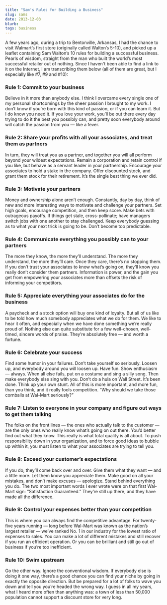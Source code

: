 ```yaml
---
title: "Sam's Rules for Building a Business"
slug: sams
date: 2013-12-03
blurb: 
tags: business
---
```


A few years ago, during a trip to Bentonville, Arkansas, I had the chance to visit Walmart&#8217;s first store (originally called Walton&#8217;s 5-10), and picked up a leaflet containing Sam Walton&#8217;s 10 rules for building a successful business. Pearls of wisdom, straight from the man who built the world&#8217;s most successful retailer out of nothing. Since I haven't been able to find a link to it on the Internet, I am transcribing them below (all of them are great, but I especially like #7, #9 and #10):

### Rule 1: Commit to your business
Believe in it more than anybody else. I think I overcame every single one of my personal shortcomings by the sheer passion I brought to my work. I don&#8217;t know if you&#8217;re born with this kind of passion, or if you can learn it. But I do know you need it. If you love your work, you&#8217;ll be out there every day trying to do it the best you possibly can, and pretty soon everybody around will catch the passion from you &mdash; like a fever. 

### Rule 2: Share your profits with all your associates, and treat them as partners
In turn, they will treat you as a partner, and together you will all perform beyond your wildest expectations. Remain a corporation and retain control if you like, but behave as a servant leader in your partnership. Encourage your associates to hold a stake in the company. Offer discounted stock, and grant them stock for their retirement. It&#8217;s the single best thing we ever did.

### Rule 3: Motivate your partners
Money and ownership alone aren&#8217;t enough. Constantly, day by day, think of new and more interesting ways to motivate and challenge your partners. Set high goals, encourage competition, and then keep score. Make bets with outrageous payoffs. If things get stale, cross-pollinate; have managers switch jobs with one another to stay challenged. Keep everybody guessing as to what your next trick is going to be. Don&#8217;t become too predictable.

### Rule 4: Communicate everything you possibly can to your partners
The more they know, the more they&#8217;ll understand. The more they understand, the more they&#8217;ll care. Once they care, there&#8217;s no stopping them. If you don&#8217;t trust your associates to know what&#8217;s going on, they&#8217;ll know you really don&#8217;t consider them partners. Information is power, and the gain you get from empowering your associates more than offsets the risk of informing your competitors.

### Rule 5: Appreciate everything your associates do for the business
A paycheck and a stock option will buy one kind of loyalty. But all of us like to be told how much somebody appreciates what we do for them. We like to hear it often, and especially when we have done something we&#8217;re really proud of. Nothing else can quite substitute for a few well-chosen, well-timed, sincere words of praise. They&#8217;re absolutely free &mdash; and worth a fortune.

### Rule 6: Celebrate your success
Find some humor in your failures. Don&#8217;t take yourself so seriously. Loosen up, and everybody around you will loosen up. Have fun. Show enthusiasm &mdash; always. When all else fails, put on a costume and sing a silly song. Then make everybody else sing with you. Don&#8217;t do a hula on Wall Street. It&#8217;s been done. Think up your own stunt. All of this is more important, and more fun, than you think, and it really fools competition. &#8220;Why should we take those cornballs at Wal-Mart seriously?&#8221;

### Rule 7: Listen to everyone in your company and figure out ways to get them talking

The folks on the front lines &mdash; the ones who actually talk to the customer &mdash; are the only ones who really know what&#8217;s going on out there. You&#8217;d better find out what they know. This really is what total quality is all about. To push responsibility down in your organization, and to force good ideas to bubble up within it, you must listen to what your associates are trying to tell you.

### Rule 8: Exceed your customer&#8217;s expectations

If you do, they&#8217;ll come back over and over. Give them what they want &mdash; and a little more. Let them know you appreciate them. Make good on all your mistakes, and don&#8217;t make excuses &mdash; apologize. Stand behind everything you do. The two most important words I ever wrote were on that first Wal-Mart sign: &#8220;Satisfaction Guaranteed.&#8221; They&#8217;re still up there, and they have made all the difference.

### Rule 9: Control your expenses better than your competition

This is where you can always find the competitive advantage. For twenty-five years running &mdash; long before Wal-Mart was known as the nation&#8217;s largest retailer &mdash; we&#8217;ve ranked No. 1 in our industry for the lowest ratio of expenses to sales. You can make a lot of different mistakes and still recover if you run an efficient operation. Or you can be brilliant and still go out of business if you&#8217;re too inefficient.

### Rule 10: Swim upstream

Go the other way. Ignore the conventional wisdom. If everybody else is doing it one way, there&#8217;s a good chance you can find your niche by going in exactly the opposite direction. But be prepared for a lot of folks to wave you down and tell you you&#8217;re headed the wrong way. I guess in all my years, what I heard more often than anything was: a town of less than 50,000 population cannot support a discount store for very long.
